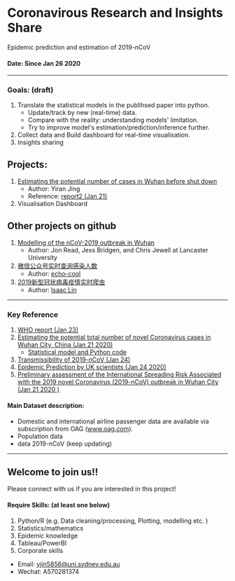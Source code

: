 # Coronavirous Research and Insights Share
Epidemic prediction and estimation of 2019-nCoV

#### Date: Since Jan 26 2020

***
### Goals: (draft)
1. Translate the statistical models in the publihsed paper into python.
   - Update/track by new (real-time) data.
   - Compare with the reality: understanding models' limitation.
   - Try to improve model's estimation/prediction/inference further.
1. Collect data and Build dashboard for real-time visualisation.
1. Insights sharing


## Projects:
1. [Estimating the potential number of cases in Wuhan before shut down](https://github.com/YiranJing/Coronavirus-Epidemic-2019-nCov/tree/master/Model%201)
   - Author: Yiran Jing
   - Reference: [report2 (Jan 21)](https://www.imperial.ac.uk/media/imperial-college/medicine/sph/ide/gida-fellowships/2019-nCoV-outbreak-report-22-01-2020.pdf)
2. Visualisation Dashboard



## Other projects on github
1. [Modelling of the nCoV-2019 outbreak in Wuhan](https://github.com/chrism0dwk/wuhan)
   - Author: Jon Read, Jess Bridgen, and Chris Jewell at Lancaster University
1. [微信公众号实时查询感染人数](https://github.com/echo-cool/2019-nCov)
   - Author: [echo-cool](https://github.com/echo-cool)
2. [2019新型冠状病毒疫情实时爬虫](https://github.com/BlankerL/DXY-2019-nCoV-Crawler)
   - Author: [Isaac Lin](https://github.com/BlankerL)

***

### Key Reference
1. [WHO report (Jan 23)](https://www.who.int/docs/default-source/coronaviruse/situation-reports/20200123-sitrep-3-2019-ncov.pdf)
2. [Estimating the potential total number of novel
Coronavirus cases in Wuhan City, China (Jan 21 2020)](https://www.imperial.ac.uk/media/imperial-college/medicine/sph/ide/gida-fellowships/2019-nCoV-outbreak-report-22-01-2020.pdf)
    - [Statistical model and Python code](https://github.com/YiranJing/Coronavirus-Epidemic-2019-nCov/tree/master/Model%201)
3. [Transmissibility of 2019-nCoV (Jan 24)](https://www.imperial.ac.uk/media/imperial-college/medicine/sph/ide/gida-fellowships/Imperial-2019-nCoV-transmissibility.pdf)
4. [Epidemic Prediction by UK scientists (Jan 24 2020)](https://www.medrxiv.org/node/71375.external-links.html)
5. [Preliminary assessment of the International Spreading
Risk Associated with the 2019 novel Coronavirus
(2019-nCoV) outbreak in Wuhan City (Jan 21 2020 )](https://www.mobs-lab.org/uploads/6/7/8/7/6787877/wuhan_novel_coronavirus_jan21.pdf)

#### Main Dataset description:
- Domestic and international airline passenger data are available via subscription from OAG (www.oag.com).
- Population data
- data 2019-nCoV (keep updating)

***
## Welcome to join us!!
Please connect with us if you are interested in this project!
#### Require Skills: (at least one below)
1. Python/R (e.g. Data cleaning/processing, Plotting, modelling etc. )
2. Statistics/mathematics
3. Epidemic knowledge
4. Tableau/PowerBI
6. Corporate skills

- Email: yjin5856@uni.sydney.edu.au
- Wechat: A570281374
